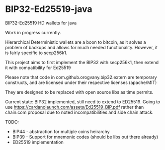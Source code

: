 # BIP32-Ed25519-java
BIP32-Ed25519 HD wallets for java

Work in progress currently.

Hierarchical Deterministic wallets are a boon to bitcoin, as it solves a problem of backups and allows for much needed functionality.
However, it is fairly specific to secp256k1.  

This project aims to first implement the BIP32 with secp256k1, then extend it with compatibility for Ed25519

Please note that code in com.github.orogvany.bip32.extern are temporary constructs, and are licensed under their respective
licenses (apache/MIT)

They are designed to be replaced with open source libs as time permits.

Current state:
BIP32 implemented, still need to extend to ED25519.
Going to use
https://cardanolaunch.com/assets/Ed25519_BIP.pdf
rather than chain.com proposal due to noted incompatibilities and side chain attack.

TODO:
* BIP44 - abstraction for multiple coins heirarchy
* BIP39 - Support for mnemonic codes (should be libs out there already)
* ED25519 implementation